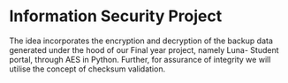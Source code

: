# Information Security Project
The idea incorporates the encryption and decryption of the backup data
generated under the hood of our Final year project, namely Luna- Student portal,
through AES in Python. Further, for assurance of integrity we will utilise the
concept of checksum validation.

